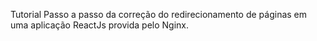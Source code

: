Tutorial Passo a passo da correção do redirecionamento de páginas em uma aplicação ReactJs provida pelo Nginx.
